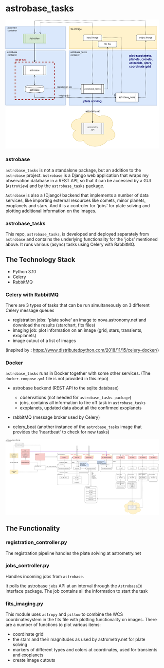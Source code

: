 # astrobase_tasks

![](docs/astrobase-architecture.png)

### astrobase
``astrobase_tasks`` is not a standalone package, but an addition to the ``astrobase`` project.
 ``Astrobase`` is a Django web application that wraps my observation database in a REST API, 
so that it can be accessed by a GUI (``AstroView``) and by the ``astrobase_tasks`` package. 

``Astrobase`` is also a (Django) backend that implements a number of data services, 
like importing external resources like comets, minor planets, exoplanets and stars.
And it is a controler for 'jobs' for plate solving and plotting additional information on the images.

### astrobase_tasks
This repo, ``astrobase_tasks``, is developed and deployed separately from ``astrobase`` 
and contains the underlying functionality for the 'jobs' mentioned above.
It runs various (async) tasks using Celery with RabbitMQ.

## The Technology Stack
  * Python 3.10
  * Celery
  * RabbitMQ

### Celery with RabbitMQ
There are 3 types of tasks that can be run simultaneously on 3 different Celery message queues
* registration jobs: 'plate solve' an image to nova.astronomy.net'and download the results (starchart, fits files)
* imaging job: plot information on an image (grid, stars, transients, exoplanets)
* image cutout of a list of images

(inspired by : https://www.distributedpython.com/2018/11/15/celery-docker/)


### Docker
``astrobase_tasks`` runs in Docker together with some other services.
(The ``docker-compose.yml`` file is not provided in this repo)

* astrobase backend (REST API to the sqlite database)
  * observations (not needed for ``astrobase_tasks package``) 
  * jobs, contains all information to fire off task in ``astrobase_tasks``
  * exoplanets, updated data about all the confirmed exoplanets

* rabbitMQ (message broker used by Celery)
* celery_beat (another instance of the ``astrobase_tasks`` image that provides the 'heartbeat' to check for new tasks)
  
![](docs/astrobase_tasks.png)


## The Functionality

### registration_controller.py
The registration pipeline handles the plate solving at astrometry.net


### jobs_controller.py
Handles incoming jobs from ``astrobase``.

It polls the astrobase `jobs` API at an interval through the ``AstrobaseIO`` interface package.
The job contains all the information to start the task 

### fits_imaging.py
This module uses ``astropy`` and ``pillow`` to combine the WCS coordinatesystem in the fits file with plotting functionality on images.
There are a number of functions to plot various items:
* coordinate grid
* the stars and their magnitudes as used by astrometry.net for plate solving
* markers of different types and colors at coordinates, used for transients and exoplanets
* create image cutouts
